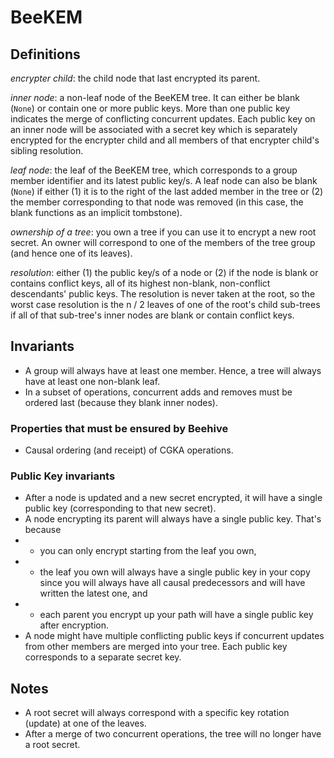 # BeeKEM

## Definitions
*encrypter child*: the child node that last encrypted its parent.

*inner node*: a non-leaf node of the BeeKEM tree. It can either be blank (`None`) or contain one or more public keys. More than one public key indicates the merge of conflicting concurrent updates. Each public key on an inner node will be associated with a secret key which is separately encrypted for the encrypter child and all members of that encrypter child's sibling resolution.

*leaf node*: the leaf of the BeeKEM tree, which corresponds to a group member identifier and its latest public key/s. A leaf node can also be blank (`None`) if either (1) it is to the right of the last added member in the tree or (2) the member corresponding to that node was removed (in this case, the blank functions as an implicit tombstone).

*ownership of a tree*: you own a tree if you can use it to encrypt a new root secret. An owner will correspond to one of the members of the tree group (and hence one of its leaves).

*resolution*: either (1) the public key/s of a node or (2) if the node is blank or contains conflict keys, all of its highest non-blank, non-conflict descendants' public keys. The resolution is never taken at the root, so the worst case resolution is the n / 2 leaves of one of the root's child sub-trees if all of that sub-tree's inner nodes are blank or contain conflict keys.

## Invariants

* A group will always have at least one member. Hence, a tree will always have at least one non-blank leaf.
* In a subset of operations, concurrent adds and removes must be ordered last (because they blank inner nodes).

### Properties that must be ensured by Beehive
* Causal ordering (and receipt) of CGKA operations.

### Public Key invariants
* After a node is updated and a new secret encrypted, it will have a single public key (corresponding to that new secret).
* A node encrypting its parent will always have a single public key. That's because
* * you can only encrypt starting from the leaf you own,
* * the leaf you own will always have a single public key in your copy since you will always have all causal predecessors and will have written the latest one, and
* * each parent you encrypt up your path will have a single public key after encryption.
* A node might have multiple conflicting public keys if concurrent updates from other members are merged into your tree. Each public key corresponds to a separate secret key.

## Notes

* A root secret will always correspond with a specific key rotation (update) at one of the leaves.
* After a merge of two concurrent operations, the tree will no longer have a root secret.
